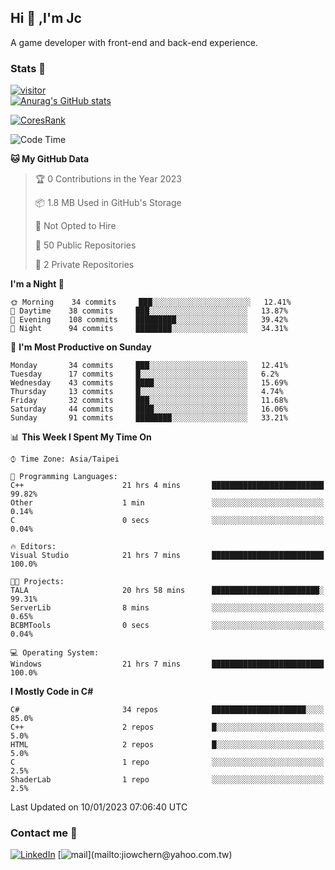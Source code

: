 ## Hi 👋 ,I'm Jc  

A game developer with front-end and back-end experience.  

### Stats  📝
[![visitor](https://visitor-badge.glitch.me/badge?page_id=jiowchern.jiowchern&style=flat-square&color=0088cc)](https://visitor-badge.glitch.me/badge?page_id=jiowchern.jiowchern&style=flat-square&color=0088cc)  
[![Anurag's GitHub stats](https://github-readme-stats.vercel.app/api?username=jiowchern&count_private=true&&show_icons=true)](https://github.com/anuraghazra/github-readme-stats)  
<!-- [![trophy](https://github-profile-trophy.vercel.app/?username=jiowchern)](https://github.com/ryo-ma/github-profile-trophy)   -->
[![CoresRank](https://cr-ss-service.azurewebsites.net/api/ScreenShot?widget=summary&username=jiowchern)](https://cr-ss-service.azurewebsites.net/api/ScreenShot?widget=summary&username=jiowchern)


<!--START_SECTION:waka-->
![Code Time](http://img.shields.io/badge/Code%20Time-858%20hrs%2055%20mins-blue)

**🐱 My GitHub Data** 

> 🏆 0 Contributions in the Year 2023
 > 
> 📦 1.8 MB Used in GitHub's Storage 
 > 
> 🚫 Not Opted to Hire
 > 
> 📜 50 Public Repositories 
 > 
> 🔑 2 Private Repositories  
 > 
**I'm a Night 🦉** 

```text
🌞 Morning    34 commits     ███░░░░░░░░░░░░░░░░░░░░░░   12.41% 
🌆 Daytime    38 commits     ███░░░░░░░░░░░░░░░░░░░░░░   13.87% 
🌃 Evening    108 commits    █████████░░░░░░░░░░░░░░░░   39.42% 
🌙 Night      94 commits     ████████░░░░░░░░░░░░░░░░░   34.31%

```
📅 **I'm Most Productive on Sunday** 

```text
Monday       34 commits     ███░░░░░░░░░░░░░░░░░░░░░░   12.41% 
Tuesday      17 commits     █░░░░░░░░░░░░░░░░░░░░░░░░   6.2% 
Wednesday    43 commits     ████░░░░░░░░░░░░░░░░░░░░░   15.69% 
Thursday     13 commits     █░░░░░░░░░░░░░░░░░░░░░░░░   4.74% 
Friday       32 commits     ███░░░░░░░░░░░░░░░░░░░░░░   11.68% 
Saturday     44 commits     ████░░░░░░░░░░░░░░░░░░░░░   16.06% 
Sunday       91 commits     ████████░░░░░░░░░░░░░░░░░   33.21%

```


📊 **This Week I Spent My Time On** 

```text
⌚︎ Time Zone: Asia/Taipei

💬 Programming Languages: 
C++                      21 hrs 4 mins       █████████████████████████   99.82% 
Other                    1 min               ░░░░░░░░░░░░░░░░░░░░░░░░░   0.14% 
C                        0 secs              ░░░░░░░░░░░░░░░░░░░░░░░░░   0.04%

🔥 Editors: 
Visual Studio            21 hrs 7 mins       █████████████████████████   100.0%

🐱‍💻 Projects: 
TALA                     20 hrs 58 mins      ████████████████████████░   99.31% 
ServerLib                8 mins              ░░░░░░░░░░░░░░░░░░░░░░░░░   0.65% 
BCBMTools                0 secs              ░░░░░░░░░░░░░░░░░░░░░░░░░   0.04%

💻 Operating System: 
Windows                  21 hrs 7 mins       █████████████████████████   100.0%

```

**I Mostly Code in C#** 

```text
C#                       34 repos            █████████████████████░░░░   85.0% 
C++                      2 repos             █░░░░░░░░░░░░░░░░░░░░░░░░   5.0% 
HTML                     2 repos             █░░░░░░░░░░░░░░░░░░░░░░░░   5.0% 
C                        1 repo              ░░░░░░░░░░░░░░░░░░░░░░░░░   2.5% 
ShaderLab                1 repo              ░░░░░░░░░░░░░░░░░░░░░░░░░   2.5%

```



 Last Updated on 10/01/2023 07:06:40 UTC
<!--END_SECTION:waka-->



### Contact me 💬
[![LinkedIn](https://img.shields.io/badge/-JiowchernChen-0077B5?style==flat-square&logo=LinkedIn&logoColor=white)](https://www.linkedin.com/in/jiowchern-chen-4aaa90b7/) [![mail](https://img.shields.io/badge/-jiowchern%40yahoo.com.tw-blueviolet?style=flat-square&logo=yahoo!)](mailto:jiowchern@yahoo.com.tw)    

<!-- [![Linkedin Badge](https://img.shields.io/badge/-LinkedIn-blue?style=flat-square&logo=Linkedin&logoColor=white&link=https://www.linkedin.com/in/jiowchern-chen-4aaa90b7/)](https://www.linkedin.com/in/jiowchern-chen-4aaa90b7/) -->


<!--
**jiowchern/jiowchern** is a ✨ _special_ ✨ repository because its `README.md` (this file) appears on your GitHub profile.

Here are some ideas to get you started:

- 🔭 I’m currently working on ...
- 🌱 I’m currently learning ...
- 👯 I’m looking to collaborate on ...
- 🤔 I’m looking for help with ...
- 💬 Ask me about ...
- 📫 How to reach me: ...
- 😄 Pronouns: ...
- ⚡ Fun fact: ...
-->
